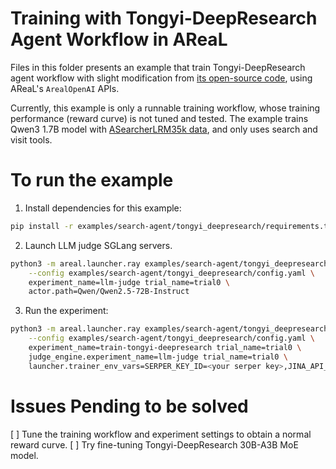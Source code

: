 # Training with Tongyi-DeepResearch Agent Workflow in AReaL

Files in this folder presents an example that train Tongyi-DeepResearch agent workflow
with slight modification from
[its open-source code](https://github.com/Alibaba-NLP/DeepResearch), using AReaL's
`ArealOpenAI` APIs.

Currently, this example is only a runnable training workflow, whose training performance
(reward curve) is not tuned and tested. The example trains Qwen3 1.7B model with
[ASearcherLRM35k data](https://huggingface.co/datasets/inclusionAI/ASearcher-train-data/viewer/default/ASearcherLRM35k),
and only uses search and visit tools.

# To run the example

1. Install dependencies for this example:

```bash
pip install -r examples/search-agent/tongyi_deepresearch/requirements.txt
```

2. Launch LLM judge SGLang servers.

```bash
python3 -m areal.launcher.ray examples/search-agent/tongyi_deepresearch/train.py \
    --config examples/search-agent/tongyi_deepresearch/config.yaml \
    experiment_name=llm-judge trial_name=trial0 \
    actor.path=Qwen/Qwen2.5-72B-Instruct
```

3. Run the experiment:

```bash
python3 -m areal.launcher.ray examples/search-agent/tongyi_deepresearch/train.py \
    --config examples/search-agent/tongyi_deepresearch/config.yaml \
    experiment_name=train-tongyi-deepresearch trial_name=trial0 \
    judge_engine.experiment_name=llm-judge trial_name=trial0 \
    launcher.trainer_env_vars=SERPER_KEY_ID=<your serper key>,JINA_API_KEYS=<your jina key>
```

# Issues Pending to be solved

\[ \] Tune the training workflow and experiment settings to obtain a normal reward
curve. \[ \] Try fine-tuning Tongyi-DeepResearch 30B-A3B MoE model.
